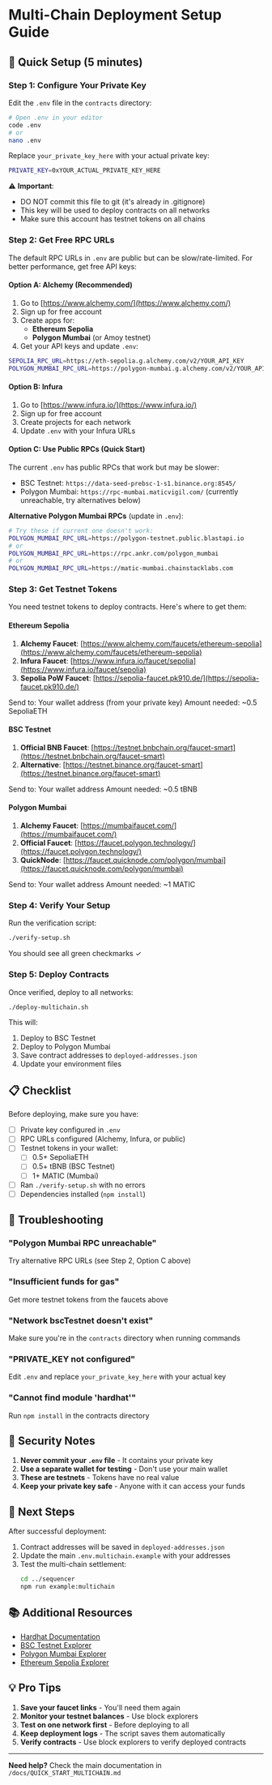 # Multi-Chain Deployment Setup Guide

## 🎯 Quick Setup (5 minutes)

### Step 1: Configure Your Private Key

Edit the `.env` file in the `contracts` directory:

```bash
# Open .env in your editor
code .env
# or
nano .env
```

Replace `your_private_key_here` with your actual private key:

```bash
PRIVATE_KEY=0xYOUR_ACTUAL_PRIVATE_KEY_HERE
```

⚠️ **Important**:

- DO NOT commit this file to git (it's already in .gitignore)
- This key will be used to deploy contracts on all networks
- Make sure this account has testnet tokens on all chains

### Step 2: Get Free RPC URLs

The default RPC URLs in `.env` are public but can be slow/rate-limited. For better performance, get free API keys:

#### Option A: Alchemy (Recommended)

1. Go to [https://www.alchemy.com/](https://www.alchemy.com/)
2. Sign up for free account
3. Create apps for:
   - **Ethereum Sepolia**
   - **Polygon Mumbai** (or Amoy testnet)
4. Get your API keys and update `.env`:

```bash
SEPOLIA_RPC_URL=https://eth-sepolia.g.alchemy.com/v2/YOUR_API_KEY
POLYGON_MUMBAI_RPC_URL=https://polygon-mumbai.g.alchemy.com/v2/YOUR_API_KEY
```

#### Option B: Infura

1. Go to [https://www.infura.io/](https://www.infura.io/)
2. Sign up for free account
3. Create projects for each network
4. Update `.env` with your Infura URLs

#### Option C: Use Public RPCs (Quick Start)

The current `.env` has public RPCs that work but may be slower:

- BSC Testnet: `https://data-seed-prebsc-1-s1.binance.org:8545/`
- Polygon Mumbai: `https://rpc-mumbai.maticvigil.com/` (currently unreachable, try alternatives below)

**Alternative Polygon Mumbai RPCs** (update in `.env`):

```bash
# Try these if current one doesn't work:
POLYGON_MUMBAI_RPC_URL=https://polygon-testnet.public.blastapi.io
# or
POLYGON_MUMBAI_RPC_URL=https://rpc.ankr.com/polygon_mumbai
# or
POLYGON_MUMBAI_RPC_URL=https://matic-mumbai.chainstacklabs.com
```

### Step 3: Get Testnet Tokens

You need testnet tokens to deploy contracts. Here's where to get them:

#### Ethereum Sepolia

1. **Alchemy Faucet**: [https://www.alchemy.com/faucets/ethereum-sepolia](https://www.alchemy.com/faucets/ethereum-sepolia)
2. **Infura Faucet**: [https://www.infura.io/faucet/sepolia](https://www.infura.io/faucet/sepolia)
3. **Sepolia PoW Faucet**: [https://sepolia-faucet.pk910.de/](https://sepolia-faucet.pk910.de/)

Send to: Your wallet address (from your private key)
Amount needed: ~0.5 SepoliaETH

#### BSC Testnet

1. **Official BNB Faucet**: [https://testnet.bnbchain.org/faucet-smart](https://testnet.bnbchain.org/faucet-smart)
2. **Alternative**: [https://testnet.binance.org/faucet-smart](https://testnet.binance.org/faucet-smart)

Send to: Your wallet address
Amount needed: ~0.5 tBNB

#### Polygon Mumbai

1. **Alchemy Faucet**: [https://mumbaifaucet.com/](https://mumbaifaucet.com/)
2. **Official Faucet**: [https://faucet.polygon.technology/](https://faucet.polygon.technology/)
3. **QuickNode**: [https://faucet.quicknode.com/polygon/mumbai](https://faucet.quicknode.com/polygon/mumbai)

Send to: Your wallet address
Amount needed: ~1 MATIC

### Step 4: Verify Your Setup

Run the verification script:

```bash
./verify-setup.sh
```

You should see all green checkmarks ✓

### Step 5: Deploy Contracts

Once verified, deploy to all networks:

```bash
./deploy-multichain.sh
```

This will:

1. Deploy to BSC Testnet
2. Deploy to Polygon Mumbai
3. Save contract addresses to `deployed-addresses.json`
4. Update your environment files

## 📋 Checklist

Before deploying, make sure you have:

- [ ] Private key configured in `.env`
- [ ] RPC URLs configured (Alchemy, Infura, or public)
- [ ] Testnet tokens in your wallet:
  - [ ] 0.5+ SepoliaETH
  - [ ] 0.5+ tBNB (BSC Testnet)
  - [ ] 1+ MATIC (Mumbai)
- [ ] Ran `./verify-setup.sh` with no errors
- [ ] Dependencies installed (`npm install`)

## 🚨 Troubleshooting

### "Polygon Mumbai RPC unreachable"

Try alternative RPC URLs (see Step 2, Option C above)

### "Insufficient funds for gas"

Get more testnet tokens from the faucets above

### "Network bscTestnet doesn't exist"

Make sure you're in the `contracts` directory when running commands

### "PRIVATE_KEY not configured"

Edit `.env` and replace `your_private_key_here` with your actual key

### "Cannot find module 'hardhat'"

Run `npm install` in the contracts directory

## 🔐 Security Notes

1. **Never commit your `.env` file** - It contains your private key
2. **Use a separate wallet for testing** - Don't use your main wallet
3. **These are testnets** - Tokens have no real value
4. **Keep your private key safe** - Anyone with it can access your funds

## 🎯 Next Steps

After successful deployment:

1. Contract addresses will be saved in `deployed-addresses.json`
2. Update the main `.env.multichain.example` with your addresses
3. Test the multi-chain settlement:
   ```bash
   cd ../sequencer
   npm run example:multichain
   ```

## 📚 Additional Resources

- [Hardhat Documentation](https://hardhat.org/getting-started/)
- [BSC Testnet Explorer](https://testnet.bscscan.com/)
- [Polygon Mumbai Explorer](https://mumbai.polygonscan.com/)
- [Ethereum Sepolia Explorer](https://sepolia.etherscan.io/)

## 💡 Pro Tips

1. **Save your faucet links** - You'll need them again
2. **Monitor your testnet balances** - Use block explorers
3. **Test on one network first** - Before deploying to all
4. **Keep deployment logs** - The script saves them automatically
5. **Verify contracts** - Use block explorers to verify deployed contracts

---

**Need help?** Check the main documentation in `/docs/QUICK_START_MULTICHAIN.md`

